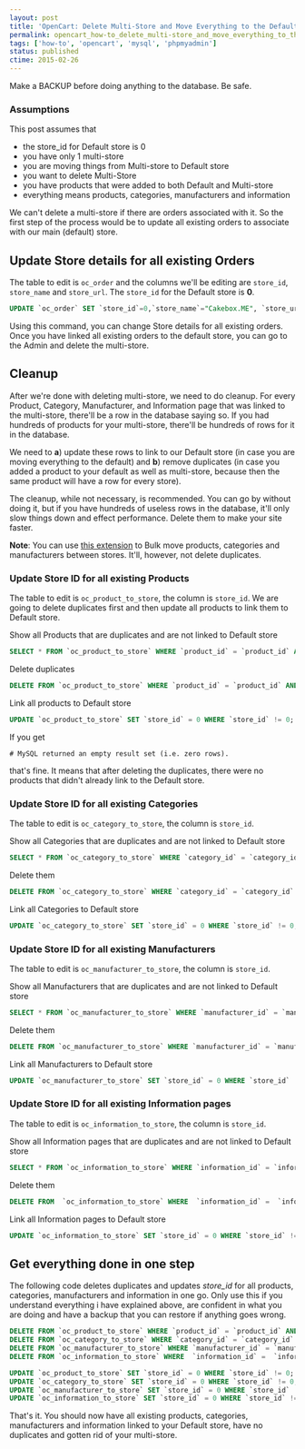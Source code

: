 ```yaml
---
layout: post
title: 'OpenCart: Delete Multi-Store and Move Everything to the Default Store'
permalink: opencart_how-to_delete_multi-store_and_move_everything_to_the_default_store
tags: ['how-to', 'opencart', 'mysql', 'phpmyadmin']
status: published
ctime: 2015-02-26
---
```


Make a BACKUP before doing anything to the database. Be safe.

### Assumptions
This post assumes that

- the store_id for Default store is 0
- you have only 1 multi-store
- you are moving things from Multi-store to Default store
- you want to delete Multi-Store
- you have products that were added to both Default and Multi-store
- everything means products, categories, manufacturers and information

We can't delete a multi-store if there are orders associated with it. So the first step of the process would be to update all existing orders to associate with our main (default) store.

Update Store details for all existing Orders
---

The table to edit is `oc_order` and the columns we'll be editing are `store_id`, `store_name` and `store_url`. The `store_id` for the Default store is **0**.

```sql
UPDATE `oc_order` SET `store_id`=0,`store_name`="Cakebox.ME", `store_url`="http://cakebox.me"
```

Using this command, you can change Store details for all existing orders. Once you have linked all existing orders to the default store, you can go to the Admin and delete the multi-store.

Cleanup
---

After we're done with deleting multi-store, we need to do cleanup. For every Product, Category, Manufacturer, and Information page that was linked to the multi-store, there'll be a row in the database saying so. If you had hundreds of products for your multi-store, there'll be hundreds of rows for it in the database. 

We need to **a**) update these rows to link to our Default store (in case you are moving everything to the default) and **b**) remove duplicates (in case you added a product to your default as well as multi-store, because then the same product will have a row for every store). 

The cleanup, while not necessary, is recommended. You can go by without doing it, but if you have hundreds of useless rows in the database, it'll only slow things down and effect performance. Delete them to make your site faster.

**Note**: You can use [this extension](#) to Bulk move products, categories and manufacturers between stores. It'll, however, not delete duplicates.


### Update Store ID for all existing Products
The table to edit is `oc_product_to_store`, the column is `store_id`. We are going to delete duplicates first and then update all products to link them to Default store.

Show all Products that are duplicates and are not linked to Default store

```sql
SELECT * FROM `oc_product_to_store` WHERE `product_id` = `product_id` AND `store_id` != 0;
```

Delete duplicates

```sql
DELETE FROM `oc_product_to_store` WHERE `product_id` = `product_id` AND `store_id` != 0;
```

Link all products to Default store

```sql
UPDATE `oc_product_to_store` SET `store_id` = 0 WHERE `store_id` != 0;
```

If you get 

    # MySQL returned an empty result set (i.e. zero rows).

that's fine. It means that after deleting the duplicates, there were no products that didn't already link to the Default store.


### Update Store ID for all existing Categories
The table to edit is `oc_category_to_store`, the column is `store_id`.

Show all Categories that are duplicates and are not linked to Default store

```sql
SELECT * FROM `oc_category_to_store` WHERE `category_id` = `category_id` AND `store_id` != 0
```

Delete them

```sql
DELETE FROM `oc_category_to_store` WHERE `category_id` = `category_id` AND `store_id` != 0
```

Link all Categories to Default store

```sql
UPDATE `oc_category_to_store` SET `store_id` = 0 WHERE `store_id` != 0;
```

### Update Store ID for all existing Manufacturers
The table to edit is `oc_manufacturer_to_store`, the column is `store_id`.

Show all Manufacturers that are duplicates and are not linked to Default store

```sql
SELECT * FROM `oc_manufacturer_to_store` WHERE `manufacturer_id` = `manufacturer_id` AND `store_id` != 0
```

Delete them

```sql
DELETE FROM `oc_manufacturer_to_store` WHERE `manufacturer_id` = `manufacturer_id` AND `store_id` != 0
```

Link all Manufacturers to Default store

```sql
UPDATE `oc_manufacturer_to_store` SET `store_id` = 0 WHERE `store_id` != 0;
```

### Update Store ID for all existing Information pages
The table to edit is `oc_information_to_store`, the column is `store_id`.

Show all Information pages that are duplicates and are not linked to Default store

```sql
SELECT * FROM `oc_information_to_store` WHERE `information_id` = `information_id` AND `store_id` != 0
```

Delete them

```sql
DELETE FROM  `oc_information_to_store` WHERE  `information_id` =  `information_id` AND  `store_id` !=0
```

Link all Information pages to Default store

```sql
UPDATE `oc_information_to_store` SET `store_id` = 0 WHERE `store_id` != 0;
```

Get everything done in one step
---

The following code deletes duplicates and updates _store_id_ for all products, categories, manufacturers and information in one go. Only use this if you understand everything i have explained above, are confident in what you are doing and have a backup that you can restore if anything goes wrong.

```sql
DELETE FROM `oc_product_to_store` WHERE `product_id` = `product_id` AND `store_id` != 0;
DELETE FROM `oc_category_to_store` WHERE `category_id` = `category_id` AND `store_id` != 0;
DELETE FROM `oc_manufacturer_to_store` WHERE `manufacturer_id` = `manufacturer_id` AND `store_id` != 0;
DELETE FROM `oc_information_to_store` WHERE  `information_id` =  `information_id` AND  `store_id` !=0;

UPDATE `oc_product_to_store` SET `store_id` = 0 WHERE `store_id` != 0;
UPDATE `oc_category_to_store` SET `store_id` = 0 WHERE `store_id` != 0;
UPDATE `oc_manufacturer_to_store` SET `store_id` = 0 WHERE `store_id` != 0;
UPDATE `oc_information_to_store` SET `store_id` = 0 WHERE `store_id` != 0;
```

That's it. You should now have all existing products, categories, manufacturers and information linked to your Default store, have no duplicates and gotten rid of your multi-store.